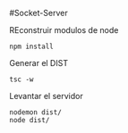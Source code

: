 #Socket-Server

REconstruir modulos de node
```
npm install
```

Generar el DIST
```
tsc -w
```

Levantar el servidor
```
nodemon dist/
node dist/
```